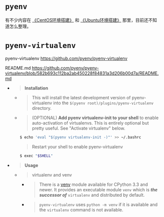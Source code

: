 
# `pyenv`

有不少内容在 [《CentOS环境搭建》](../../../../../../tech_essay/practice_CentOS下基础开发环境搭建.md) 和 [《Ubuntu环境搭建》](../../../../../../tech_essay/Ubuntu基础开发环境.md) 那里，目前还不知道怎么整理。

# `pyenv-virtualenv`

pyenv-virtualenv https://github.com/pyenv/pyenv-virtualenv

README.md https://github.com/pyenv/pyenv-virtualenv/blob/582b693c112ba2ab450228f84831a3d206b00d7a/README.md
- > **Installation**
  * > This will install the latest development version of pyenv-virtualenv into the `$(pyenv root)/plugins/pyenv-virtualenv` directory.  
  * > (OPTIONAL) **Add pyenv virtualenv-init to your shell** to enable auto-activation of virtualenvs. This is entirely optional but pretty useful. See "Activate virtualenv" below.
    ```sh
    $ echo 'eval "$(pyenv virtualenv-init -)"' >> ~/.bashrc
    ```
    > Restart your shell to enable pyenv-virtualenv
    ```sh
    $ exec "$SHELL"
    ```
- > **Usage**
  * > virtualenv and venv
    + > There is a [venv](https://docs.python.org/3/library/venv.html) module available for CPython 3.3 and newer. It provides an executable module `venv` which is ***the successor of*** `virtualenv` and distributed by default.
    + > `pyenv-virtualenv` uses `python -m venv` if it is available and the `virtualenv` command is not available.
